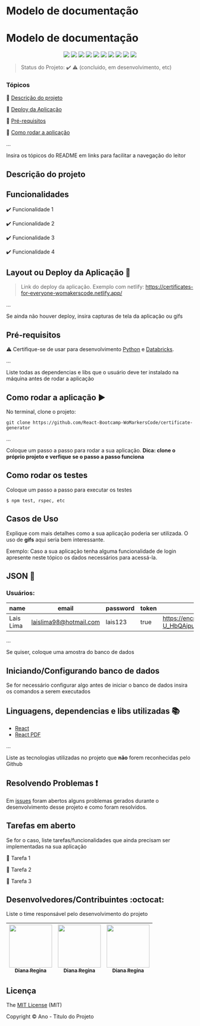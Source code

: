 # Modelo de documentação

<h1>Modelo de documentação</h1> 

<p align="center">
  <img src="https://img.shields.io/static/v1?label=Databricks&message=platform&color=orange&style=for-the-badge&logo=databricks"/>
  <img src="https://img.shields.io/static/v1?label=Python%20SQL&message=library&color=blue&style=for-the-badge&logo=python"/>
  <img src="https://img.shields.io/static/v1?label=Spark%20SQL&message=framework&color=yellow&style=for-the-badge&logo=apache-spark"/>
  <img src="https://img.shields.io/static/v1?label=PySpark&message=framework&color=blue&style=for-the-badge&logo=apache-spark"/>
  <img src="https://img.shields.io/static/v1?label=Power%20Apps&message=framework&color=blue&style=for-the-badge&logo=microsoft"/>
  <img src="https://img.shields.io/static/v1?label=Power%20Automate&message=tool&color=blue&style=for-the-badge&logo=microsoft"/>
  <img src="https://img.shields.io/static/v1?label=Power%20BI&message=tool&color=yellow&style=for-the-badge&logo=power-bi"/>
  <img src="http://img.shields.io/static/v1?label=TESTES&message=%3E100&color=GREEN&style=for-the-badge"/>
  <img src="http://img.shields.io/static/v1?label=STATUS&message=EM%20DESENVOLVIMENTO&color=RED&style=for-the-badge"/>
  <img src="http://img.shields.io/static/v1?label=STATUS&message=CONCLUIDO&color=GREEN&style=for-the-badge"/>
</p>


> Status do Projeto: :heavy_check_mark: :warning: (concluido, em desenvolvimento, etc)

### Tópicos 

:small_blue_diamond: [Descrição do projeto](#descrição-do-projeto)


:small_blue_diamond: [Deploy da Aplicação](#deploy-da-aplicação-dash)

:small_blue_diamond: [Pré-requisitos](#pré-requisitos)

:small_blue_diamond: [Como rodar a aplicação](#como-rodar-a-aplicação-arrow_forward)

... 

Insira os tópicos do README em links para facilitar a navegação do leitor

## Descrição do projeto 

<p align="justify">
  <p Este documento visa detalhar todos os objetivos do Projeto Análise do Covid Mundial de um ponto de
vista técnico, listando as soluções, premissas e atividades de execução durante a elaboração do projeto.
:small_blue_diamond: [Funcionalidades](#funcionalidades) </p>


## Funcionalidades

:heavy_check_mark: Funcionalidade 1  

:heavy_check_mark: Funcionalidade 2  

:heavy_check_mark: Funcionalidade 3  

:heavy_check_mark: Funcionalidade 4  

## Layout ou Deploy da Aplicação :dash:

> Link do deploy da aplicação. Exemplo com netlify: https://certificates-for-everyone-womakerscode.netlify.app/

... 

Se ainda não houver deploy, insira capturas de tela da aplicação ou gifs

## Pré-requisitos

:warning: Certifique-se de usar para desenvolvimento [Python](https://www.python.org/downloads/) e [Databricks](https://databricks.com/).


...

Liste todas as dependencias e libs que o usuário deve ter instalado na máquina antes de rodar a aplicação 

## Como rodar a aplicação :arrow_forward:

No terminal, clone o projeto: 

```
git clone https://github.com/React-Bootcamp-WoMarkersCode/certificate-generator
```

... 

Coloque um passo a passo para rodar a sua aplicação. **Dica: clone o próprio projeto e verfique se o passo a passo funciona**

## Como rodar os testes

Coloque um passo a passo para executar os testes

```
$ npm test, rspec, etc 
```

## Casos de Uso

Explique com mais detalhes como a sua aplicação poderia ser utilizada. O uso de **gifs** aqui seria bem interessante. 

Exemplo: Caso a sua aplicação tenha alguma funcionalidade de login apresente neste tópico os dados necessários para acessá-la.

## JSON :floppy_disk:

### Usuários: 

|name|email|password|token|avatar|
| -------- |-------- |-------- |-------- |-------- |
|Lais Lima|laislima98@hotmail.com|lais123|true|https://encrypted-tbn0.gstatic.com/images?q=tbn%3AANd9GcS9-U_HbQAipum9lWln3APcBIwng7T46hdBA42EJv8Hf6Z4fDT3&usqp=CAU|

... 

Se quiser, coloque uma amostra do banco de dados 

## Iniciando/Configurando banco de dados

Se for necessário configurar algo antes de iniciar o banco de dados insira os comandos a serem executados 

## Linguagens, dependencias e libs utilizadas :books:

- [React](https://pt-br.reactjs.org/docs/create-a-new-react-app.html)
- [React PDF](https://react-pdf.org/)

...

Liste as tecnologias utilizadas no projeto que **não** forem reconhecidas pelo Github 

## Resolvendo Problemas :exclamation:

Em [issues]() foram abertos alguns problemas gerados durante o desenvolvimento desse projeto e como foram resolvidos. 

## Tarefas em aberto

Se for o caso, liste tarefas/funcionalidades que ainda precisam ser implementadas na sua aplicação

:memo: Tarefa 1 

:memo: Tarefa 2 

:memo: Tarefa 3 

## Desenvolvedores/Contribuintes :octocat:

Liste o time responsável pelo desenvolvimento do projeto

| [<img src="https://avatars2.githubusercontent.com/u/46378210?s=400&u=071f7791bb03f8e102d835bdb9c2f0d3d24e8a34&v=4" width=115><br><sub>Diana Regina</sub>](https://github.com/Diana-ops) |  [<img src="https://avatars2.githubusercontent.com/u/46378210?s=400&u=071f7791bb03f8e102d835bdb9c2f0d3d24e8a34&v=4" width=115><br><sub>Diana Regina</sub>](https://github.com/Diana-ops) |  [<img src="https://avatars2.githubusercontent.com/u/46378210?s=400&u=071f7791bb03f8e102d835bdb9c2f0d3d24e8a34&v=4" width=115><br><sub>Diana Regina</sub>](https://github.com/Diana-ops) |
| :---: | :---: | :---: 

## Licença 

The [MIT License]() (MIT)

Copyright :copyright: Ano - Titulo do Projeto
